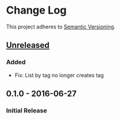 # Change Log

This project adheres to [Semantic Versioning](http://semver.org/).

## [Unreleased]
### Added
- Fix: List by tag no longer creates tag

## 0.1.0 - 2016-06-27
### Initial Release

[Unreleased]: https://github.com/hoop33/limo/compare/v0.1.0...HEAD
